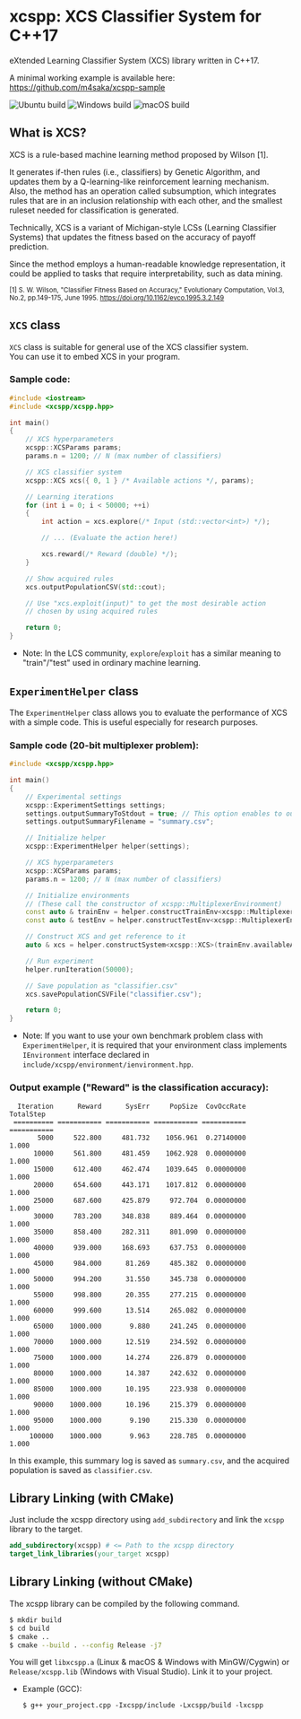 # xcspp: XCS Classifier System for C++17
eXtended Learning Classifier System (XCS) library written in C++17.

A minimal working example is available here: https://github.com/m4saka/xcspp-sample

![Ubuntu build](https://github.com/m4saka/xcspp/workflows/Ubuntu%20build/badge.svg)
![Windows build](https://github.com/m4saka/xcspp/workflows/Windows%20build/badge.svg)
![macOS build](https://github.com/m4saka/xcspp/workflows/macOS%20build/badge.svg)

## What is XCS?
XCS is a rule-based machine learning method proposed by Wilson [1].

It generates if-then rules (i.e., classifiers) by Genetic Algorithm, and updates them by a Q-learning-like reinforcement learning mechanism.  
Also, the method has an operation called subsumption, which integrates rules that are in an inclusion relationship with each other, and the smallest ruleset needed for classification is generated.

Technically, XCS is a variant of Michigan-style LCSs (Learning Classifier Systems) that updates the fitness based on the accuracy of payoff prediction.

Since the method employs a human-readable knowledge representation, it could be applied to tasks that require interpretability, such as data mining.

<sub>[1] S. W. Wilson, "Classifier Fitness Based on Accuracy," Evolutionary Computation, Vol.3, No.2, pp.149-175, June 1995. https://doi.org/10.1162/evco.1995.3.2.149</sub>

## `XCS` class
`XCS` class is suitable for general use of the XCS classifier system.  
You can use it to embed XCS in your program.

### Sample code:
```cpp
#include <iostream>
#include <xcspp/xcspp.hpp>

int main()
{
    // XCS hyperparameters
    xcspp::XCSParams params;
    params.n = 1200; // N (max number of classifiers)

    // XCS classifier system
    xcspp::XCS xcs({ 0, 1 } /* Available actions */, params);

    // Learning iterations
    for (int i = 0; i < 50000; ++i)
    {
        int action = xcs.explore(/* Input (std::vector<int>) */);

        // ... (Evaluate the action here!)

        xcs.reward(/* Reward (double) */);
    }

    // Show acquired rules
    xcs.outputPopulationCSV(std::cout);

    // Use "xcs.exploit(input)" to get the most desirable action
    // chosen by using acquired rules

    return 0;
}
```
- Note: In the LCS community, `explore`/`exploit` has a similar meaning to "train"/"test" used in ordinary machine learning.

## `ExperimentHelper` class
The `ExperimentHelper` class allows you to evaluate the performance of XCS with a simple code. 
This is useful especially for research purposes.

### Sample code (20-bit multiplexer problem):
```cpp
#include <xcspp/xcspp.hpp>

int main()
{
    // Experimental settings
    xcspp::ExperimentSettings settings;
    settings.outputSummaryToStdout = true; // This option enables to output summary log to console.
    settings.outputSummaryFilename = "summary.csv";

    // Initialize helper
    xcspp::ExperimentHelper helper(settings);

    // XCS hyperparameters
    xcspp::XCSParams params;
    params.n = 1200; // N (max number of classifiers)

    // Initialize environments
    // (These call the constructor of xcspp::MultiplexerEnvironment)
    const auto & trainEnv = helper.constructTrainEnv<xcspp::MultiplexerEnvironment>(20); 
    const auto & testEnv = helper.constructTestEnv<xcspp::MultiplexerEnvironment>(20);

    // Construct XCS and get reference to it
    auto & xcs = helper.constructSystem<xcspp::XCS>(trainEnv.availableActions(), params);

    // Run experiment
    helper.runIteration(50000);

    // Save population as "classifier.csv"
    xcs.savePopulationCSVFile("classifier.csv");

    return 0;
}
```
- Note: If you want to use your own benchmark problem class with `ExperimentHelper`, it is required that your environment class implements `IEnvironment` interface declared in `include/xcspp/environment/ienvironment.hpp`.

### Output example ("Reward" is the classification accuracy):
```
  Iteration      Reward      SysErr     PopSize  CovOccRate   TotalStep
 ========== =========== =========== =========== =========== ===========
       5000     522.800     481.732    1056.961  0.27140000       1.000
      10000     561.800     481.459    1062.928  0.00000000       1.000
      15000     612.400     462.474    1039.645  0.00000000       1.000
      20000     654.600     443.171    1017.812  0.00000000       1.000
      25000     687.600     425.879     972.704  0.00000000       1.000
      30000     783.200     348.838     889.464  0.00000000       1.000
      35000     858.400     282.311     801.090  0.00000000       1.000
      40000     939.000     168.693     637.753  0.00000000       1.000
      45000     984.000      81.269     485.382  0.00000000       1.000
      50000     994.200      31.550     345.738  0.00000000       1.000
      55000     998.800      20.355     277.215  0.00000000       1.000
      60000     999.600      13.514     265.082  0.00000000       1.000
      65000    1000.000       9.880     241.245  0.00000000       1.000
      70000    1000.000      12.519     234.592  0.00000000       1.000
      75000    1000.000      14.274     226.879  0.00000000       1.000
      80000    1000.000      14.387     242.632  0.00000000       1.000
      85000    1000.000      10.195     223.938  0.00000000       1.000
      90000    1000.000      10.196     215.379  0.00000000       1.000
      95000    1000.000       9.190     215.330  0.00000000       1.000
     100000    1000.000       9.963     228.785  0.00000000       1.000
```
In this example, this summary log is saved as `summary.csv`, and the acquired population is saved as `classifier.csv`.

## Library Linking (with CMake)
Just include the xcspp directory using `add_subdirectory` and link the `xcspp` library to the target.
```cmake
add_subdirectory(xcspp) # <= Path to the xcspp directory
target_link_libraries(your_target xcspp)
```

## Library Linking (without CMake)
The xcspp library can be compiled by the following command.
```bash
$ mkdir build
$ cd build
$ cmake ..
$ cmake --build . --config Release -j7
```

You will get `libxcspp.a` (Linux & macOS & Windows with MinGW/Cygwin) or `Release/xcspp.lib` (Windows with Visual Studio).
Link it to your project.

- Example (GCC):
    ```
    $ g++ your_project.cpp -Ixcspp/include -Lxcspp/build -lxcspp
    ```
